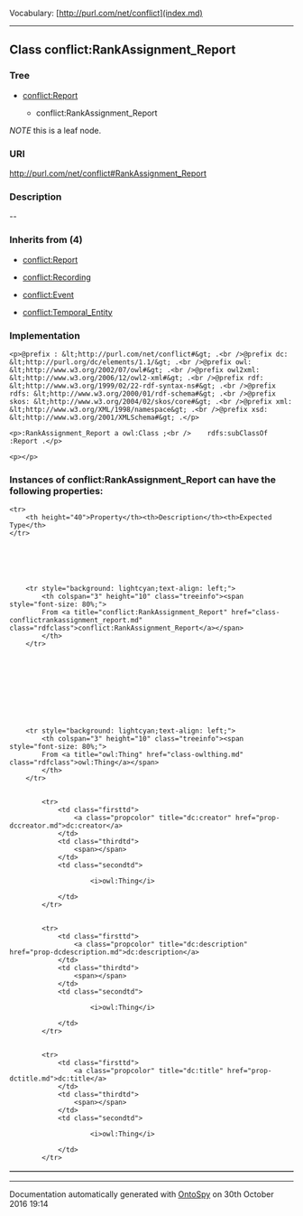 Vocabulary: [http://purl.com/net/conflict](index.md) 



---	
	




    


## Class conflict:RankAssignment_Report


### Tree


* [conflict:Report](class-conflictreport.md)

    * conflict:RankAssignment_Report





*NOTE* this is a leaf node.


### URI
http://purl.com/net/conflict#RankAssignment_Report

### Description
--



### Inherits from (4)

- [conflict:Report](class-conflictreport.md)

- [conflict:Recording](class-conflictrecording.md)

- [conflict:Event](class-conflictevent.md)

- [conflict:Temporal_Entity](class-conflicttemporal_entity.md)





### Implementation
```
<p>@prefix : &lt;http://purl.com/net/conflict#&gt; .<br />@prefix dc: &lt;http://purl.org/dc/elements/1.1/&gt; .<br />@prefix owl: &lt;http://www.w3.org/2002/07/owl#&gt; .<br />@prefix owl2xml: &lt;http://www.w3.org/2006/12/owl2-xml#&gt; .<br />@prefix rdf: &lt;http://www.w3.org/1999/02/22-rdf-syntax-ns#&gt; .<br />@prefix rdfs: &lt;http://www.w3.org/2000/01/rdf-schema#&gt; .<br />@prefix skos: &lt;http://www.w3.org/2004/02/skos/core#&gt; .<br />@prefix xml: &lt;http://www.w3.org/XML/1998/namespace&gt; .<br />@prefix xsd: &lt;http://www.w3.org/2001/XMLSchema#&gt; .</p>

<p>:RankAssignment_Report a owl:Class ;<br />    rdfs:subClassOf :Report .</p>

<p></p>
```




### Instances of conflict:RankAssignment_Report can have the following properties:

<table border="1" cellspacing="3" cellpadding="5" class="classproperties table-hover ">

    <tr>
        <th height="40">Property</th><th>Description</th><th>Expected Type</th>
    </tr>

          

        
            
        
        <tr style="background: lightcyan;text-align: left;">
            <th colspan="3" height="10" class="treeinfo"><span style="font-size: 80%;">
            From <a title="conflict:RankAssignment_Report" href="class-conflictrankassignment_report.md" class="rdfclass">conflict:RankAssignment_Report</a></span>
            </th>
        </tr>       

            

        

          

        
            
        
        <tr style="background: lightcyan;text-align: left;">
            <th colspan="3" height="10" class="treeinfo"><span style="font-size: 80%;">
            From <a title="owl:Thing" href="class-owlthing.md" class="rdfclass">owl:Thing</a></span>
            </th>
        </tr>       

            
            <tr>
                <td class="firsttd">
                    <a class="propcolor" title="dc:creator" href="prop-dccreator.md">dc:creator</a>         
                </td>
                <td class="thirdtd">
                    <span></span>
                </td>
                <td class="secondtd">
                    
                        <i>owl:Thing</i>
                    
                </td>
            </tr>

            
            <tr>
                <td class="firsttd">
                    <a class="propcolor" title="dc:description" href="prop-dcdescription.md">dc:description</a>         
                </td>
                <td class="thirdtd">
                    <span></span>
                </td>
                <td class="secondtd">
                    
                        <i>owl:Thing</i>
                    
                </td>
            </tr>

            
            <tr>
                <td class="firsttd">
                    <a class="propcolor" title="dc:title" href="prop-dctitle.md">dc:title</a>         
                </td>
                <td class="thirdtd">
                    <span></span>
                </td>
                <td class="secondtd">
                    
                        <i>owl:Thing</i>
                    
                </td>
            </tr>

            

        

    

</table>













---

Documentation automatically generated with [OntoSpy](http://ontospy.readthedocs.org/ "Open") on 30th October 2016 19:14